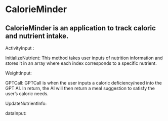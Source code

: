 # CalorieMinder
## CalorieMinder is an application to track caloric and nutrient intake. 

ActivityInput : 


InitializeNutrient:
This method takes user inputs of nutrition information and stores it in an array where each index corresponds to a specific nutrient.

WeightInput:



GPTCall: 
GPTCall is when the user inputs a caloric deficiency/need into the GPT AI. In return, the AI will then return a meal suggestion to satisfy the user’s caloric needs. 


UpdateNutrientInfo:




dataInput:
